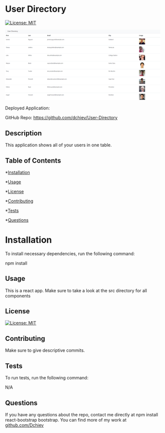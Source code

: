 # User Directory

[![License: MIT](https://img.shields.io/badge/License-MIT-yellow.svg)](https://opensource.org/licenses/MIT)

<img src = "readme_assets\screenshot.png" width = "800px"></img>

Deployed Application:

GitHub Repo: https://github.com/dchiev/User-Directory

## Description

This application shows all of your users in one table.

## Table of Contents

\*[Installation](#installation)

\*[Usage](#usage)

\*[License](#license)

\*[Contributing](#contributing)

\*[Tests](#tests)

\*[Questions](#questions)

# Installation

To install necessary dependencies, run the following command:

npm install

## Usage

This is a react app. Make sure to take a look at the src directory for all components

## License

[![License: MIT](https://img.shields.io/badge/License-MIT-yellow.svg)](https://opensource.org/licenses/MIT)

## Contributing

Make sure to give descriptive commits.

## Tests

To run tests, run the following command:

N/A

## Questions

If you have any questions about the repo, contact me directly at npm install react-bootstrap bootstrap. You can find more of my work at [github.com/Dchiev](github.com/Dchiev)
